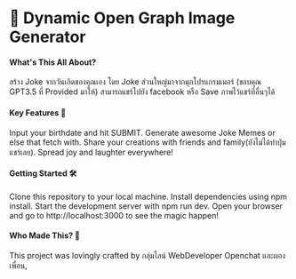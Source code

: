 # 🎨 Dynamic Open Graph Image Generator
#### What's This All About?
สร้าง Joke จากวันเกิดของคุณเอง โดย Joke ส่วนใหญ่มาจากมุกโปรแกรมเมอร์ (ขอบคุณ GPT3.5 ที่ Provided มาให้)
สามารถแชร์ไปยัง facebook หรือ Save ภาพไว้แชร์ที่อื่นๆได้

#### Key Features 🚀
Input your birthdate and hit SUBMIT.
Generate awesome Joke Memes or else that fetch with.
Share your creations with friends and family(ยังไม่ได้ทำปุ่มแชร์เลย).
Spread joy and laughter everywhere!

#### Getting Started 🛠️
Clone this repository to your local machine.
Install dependencies using npm install.
Start the development server with npm run dev.
Open your browser and go to http://localhost:3000 to see the magic happen!

#### Who Made This? 🙌
This project was lovingly crafted by กลุ่มไลน์ WebDeveloper Openchat และผองเพื่อน,
